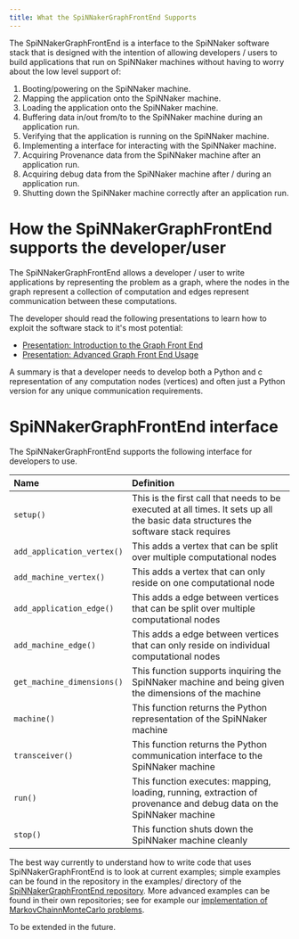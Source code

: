```yaml
---
title: What the SpiNNakerGraphFrontEnd Supports
---
```


The SpiNNakerGraphFrontEnd is a interface to the SpiNNaker software stack that is designed with the intention of allowing developers / users to
build applications that run on SpiNNaker machines without having to worry about the low level support of:

1. Booting/powering on the SpiNNaker machine.
1. Mapping the application onto the SpiNNaker machine.
1. Loading the application onto the SpiNNaker machine.
1. Buffering data in/out from/to to the SpiNNaker machine during an application run.
1. Verifying that the application is running on the SpiNNaker machine.
1. Implementing a interface for interacting with the SpiNNaker machine.
1. Acquiring Provenance data from the SpiNNaker machine after an application run.
1. Acquiring debug data from the SpiNNaker machine after / during an application run.
1. Shutting down the SpiNNaker machine correctly after an application run.

# How the SpiNNakerGraphFrontEnd supports the developer/user

The SpiNNakerGraphFrontEnd allows a developer / user to write applications by representing the problem as a graph, where the
nodes in the graph represent a collection of computation and edges represent communication between these computations.

The developer should read the following presentations to learn how to
exploit the software stack to it's most potential:

* [Presentation: Introduction to the Graph Front End](GFEIntro.pdf)
* [Presentation: Advanced Graph Front End Usage](GFEAdvanced.pdf)

A summary is that a developer needs to develop both a Python and c representation of any computation nodes (vertices) and often just a Python version for any unique communication requirements.

# SpiNNakerGraphFrontEnd interface

The SpiNNakerGraphFrontEnd supports the following interface for developers to use.

|Name|Definition|
|:----------|:----------------------------|
|`setup()`|This is the first call that needs to be executed at all times. It sets up all the basic data structures the software stack requires|
|`add_application_vertex()`|This adds a vertex that can be split over multiple computational nodes|
|`add_machine_vertex()`|This adds a vertex that can only reside on one computational node|
|`add_application_edge()`|This adds a edge between vertices that can be split over multiple computational nodes|
|`add_machine_edge()`|This adds a edge between vertices that can only reside on individual computational nodes|
|`get_machine_dimensions()`|This function supports inquiring the SpiNNaker machine and being given the dimensions of the machine|
|`machine()`|This function returns the Python representation of the SpiNNaker machine|
|`transceiver()`| This function returns the Python communication interface to the SpiNNaker machine|
|`run()`|This function executes: mapping, loading, running, extraction of provenance and debug data on the SpiNNaker machine|
|`stop()`|This function shuts down the SpiNNaker machine cleanly|

The best way currently to understand how to write code that uses SpiNNakerGraphFrontEnd is to look at current examples; simple examples can be found in the repository in the examples/ directory of the [SpiNNakerGraphFrontEnd repository](https://github.com/SpiNNakerManchester/SpiNNakerGraphFrontEnd).  More advanced examples can be found in their own repositories; see for example our [implementation of MarkovChainnMonteCarlo problems](https://github.com/SpiNNakerManchester/MarkovChainMonteCarlo).

To be extended in the future.

